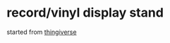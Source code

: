 
# record/vinyl display stand

started from [thingiverse](https://www.thingiverse.com/thing:2732540)


